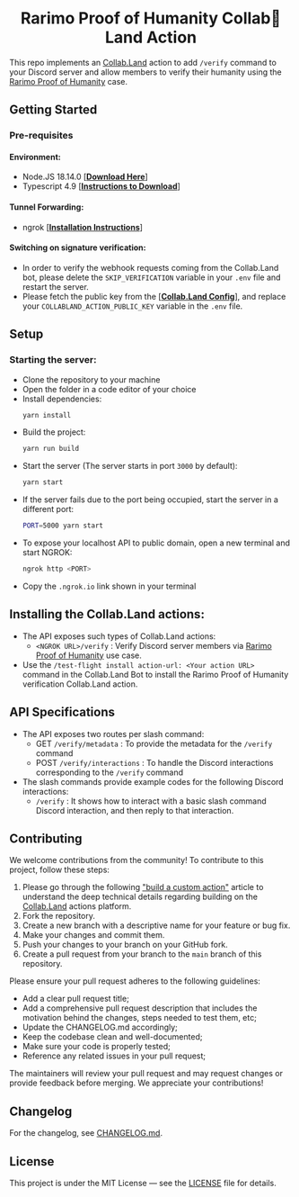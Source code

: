 <div align="center"><h1><b>Rarimo Proof of Humanity Collab🤝Land Action</b></h1></div>

This repo implements an [Collab.Land] action to add `/verify` command to your Discord server and
allow members to
verify their humanity using the [Rarimo Proof of Humanity] case.

## Getting Started

### Pre-requisites

#### Environment:

- Node.JS 18.14.0 [**[Download Here]**]
- Typescript 4.9 [**[Instructions to Download]**]

#### Tunnel Forwarding:

- ngrok [**[Installation Instructions]**]

#### Switching on signature verification:

- In order to verify the webhook requests coming from the Collab.Land bot, please delete
  the `SKIP_VERIFICATION` variable in your `.env` file and restart the server.
- Please fetch the public key from the [**[Collab.Land Config]**], and replace
  your `COLLABLAND_ACTION_PUBLIC_KEY` variable in the `.env` file.

## Setup

### Starting the server:

- Clone the repository to your machine
- Open the folder in a code editor of your choice
- Install dependencies:
  ```bash
  yarn install
  ```
- Build the project:
  ```bash
  yarn run build
  ```
- Start the server (The server starts in port `3000` by default):
  ```bash
  yarn start
  ```
- If the server fails due to the port being occupied, start the server in a different port:
  ```bash
  PORT=5000 yarn start
  ```
- To expose your localhost API to public domain, open a new terminal and start NGROK:
  ```bash
  ngrok http <PORT>
  ```
- Copy the `.ngrok.io` link shown in your terminal

## Installing the Collab.Land actions:

- The API exposes such types of Collab.Land actions:
  - `<NGROK URL>/verify` : Verify Discord server members via [Rarimo Proof of Humanity] use case.
- Use the `/test-flight install action-url: <Your action URL>` command in the Collab.Land Bot to
  install the Rarimo Proof of Humanity verification Collab.Land action.

## API Specifications

- The API exposes two routes per slash command:
  - GET `/verify/metadata` : To provide the metadata for the `/verify` command
  - POST `/verify/interactions` : To handle the Discord interactions corresponding to the `/verify`
    command
- The slash commands provide example codes for the following Discord interactions:
  - `/verify` : It shows how to interact with a basic slash command Discord interaction, and then
    reply to that interaction.

## Contributing

We welcome contributions from the community! To contribute to this project, follow these steps:

1. Please go through the following ["build a custom action"] article to understand the deep
   technical
   details regarding building on the [Collab.Land] actions platform.
1. Fork the repository.
1. Create a new branch with a descriptive name for your feature or bug fix.
1. Make your changes and commit them.
1. Push your changes to your branch on your GitHub fork.
1. Create a pull request from your branch to the `main` branch of this repository.

Please ensure your pull request adheres to the following guidelines:

- Add a clear pull request title;
- Add a comprehensive pull request description that includes the motivation behind the changes,
  steps needed to test them, etc;
- Update the CHANGELOG.md accordingly;
- Keep the codebase clean and well-documented;
- Make sure your code is properly tested;
- Reference any related issues in your pull request;

The maintainers will review your pull request and may request changes or provide feedback before
merging. We appreciate your contributions!

## Changelog

For the changelog, see [CHANGELOG.md](./CHANGELOG.md).

## License

This project is under the MIT License — see the [LICENSE](./LICENSE) file for details.

[Rarimo Proof of Humanity]: https://docs.rarimo.com/use-cases/proof-of-humanity

[Installation Instructions]: https://ngrok.com/docs/getting-started

[Download Here]: https://nodejs.org/en/download/

[Collab.Land]: https://www.collab.land/

[Instructions to Download]: https://www.typescriptlang.org/download

[Collab.Land Config]: https://api-qa.collab.land/config

["build a custom action"]: https://dev.collab.land/docs/upstream-integrations/build-a-custom-action
